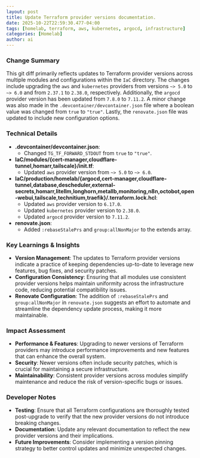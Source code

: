 ```yaml
--- 
layout: post 
title: Update Terraform provider versions documentation.
date: 2025-10-22T22:59:30.477-04:00
tags: [homelab, terraform, aws, kubernetes, argocd, infrastructure]
categories: [Homelab]
author: ai
---
```

### Change Summary
This git diff primarily reflects updates to Terraform provider versions across multiple modules and configurations within the `IaC` directory. The changes include upgrading the `aws` and `kubernetes` providers from versions `~> 5.0` to `~> 6.0` and from `2.37.1` to `2.38.0`, respectively. Additionally, the `argocd` provider version has been updated from `7.8.0` to `7.11.2`. A minor change was also made in the `.devcontainer/devcontainer.json` file where a boolean value was changed from `true` to `"true"`. Lastly, the `renovate.json` file was updated to include new configuration options.

### Technical Details
- **.devcontainer/devcontainer.json**:
  - Changed `TG_TF_FORWARD_STDOUT` from `true` to `"true"`.
- **IaC/modules/{cert-manager,cloudflare-tunnel,homarr,tailscale}/init.tf**:
  - Updated `aws` provider version from `~> 5.0` to `~> 6.0`.
- **IaC/production/homelab/{argocd,cert-manager,cloudflare-tunnel,database,descheduler,external-secrets,homarr,litellm,longhorn,metallb,monitoring,n8n,octobot,open-webui,tailscale,technitium,traefik}/.terraform.lock.hcl**:
  - Updated `aws` provider version to `6.17.0`.
  - Updated `kubernetes` provider version to `2.38.0`.
  - Updated `argocd` provider version to `7.11.2`.
- **renovate.json**:
  - Added `:rebaseStalePrs` and `group:allNonMajor` to the extends array.

### Key Learnings & Insights
- **Version Management**: The updates to Terraform provider versions indicate a practice of keeping dependencies up-to-date to leverage new features, bug fixes, and security patches.
- **Configuration Consistency**: Ensuring that all modules use consistent provider versions helps maintain uniformity across the infrastructure code, reducing potential compatibility issues.
- **Renovate Configuration**: The addition of `:rebaseStalePrs` and `group:allNonMajor` in `renovate.json` suggests an effort to automate and streamline the dependency update process, making it more maintainable.

### Impact Assessment
- **Performance & Features**: Upgrading to newer versions of Terraform providers may introduce performance improvements and new features that can enhance the overall system.
- **Security**: Newer versions often include security patches, which is crucial for maintaining a secure infrastructure.
- **Maintainability**: Consistent provider versions across modules simplify maintenance and reduce the risk of version-specific bugs or issues.

### Developer Notes
- **Testing**: Ensure that all Terraform configurations are thoroughly tested post-upgrade to verify that the new provider versions do not introduce breaking changes.
- **Documentation**: Update any relevant documentation to reflect the new provider versions and their implications.
- **Future Improvements**: Consider implementing a version pinning strategy to better control updates and minimize unexpected changes.
